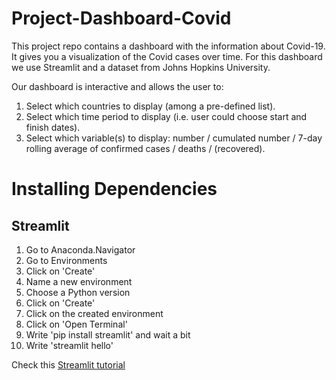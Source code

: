 # Project-Dashboard-Covid

This project repo contains a dashboard with the information about Covid-19. It gives you a visualization of the Covid cases over time. 
For this dashboard we use Streamlit and a dataset from Johns Hopkins University. 

Our dashboard is interactive and allows the user to:
1. Select which countries to display (among a pre-defined list).
2. Select which time period to display (i.e. user could choose start and finish dates).
3. Select which variable(s) to display: number / cumulated number / 7-day rolling average of confirmed cases / deaths / (recovered).

# Installing Dependencies

## Streamlit
1. Go to Anaconda.Navigator
2. Go to Environments
3. Click on 'Create'
4. Name a new environment
5. Choose a Python version
6. Click on 'Create'
7. Click on the created environment 
8. Click on 'Open Terminal'
9. Write 'pip install streamlit' and wait a bit
10. Write 'streamlit hello'

Check this [Streamlit tutorial](https://docs.streamlit.io/library/get-started/installation)
